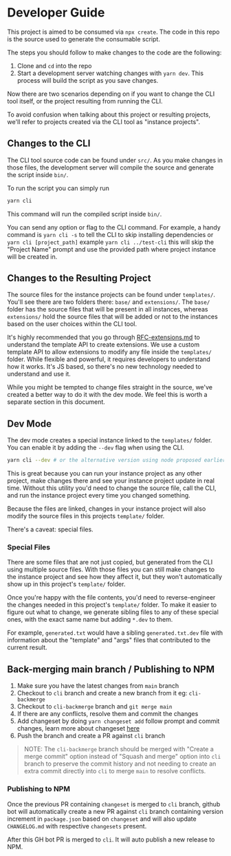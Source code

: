 # Developer Guide

This project is aimed to be consumed via `npx create`. The code in this repo is the source used to generate the consumable script.

The steps you should follow to make changes to the code are the following:

1. Clone and `cd` into the repo
2. Start a development server watching changes with `yarn dev`. This process will build the script as you save changes.

Now there are two scenarios depending on if you want to change the CLI tool itself, or the project resulting from running the CLI.

To avoid confusion when talking about this project or resulting projects, we'll refer to projects created via the CLI tool as "instance projects".

## Changes to the CLI

The CLI tool source code can be found under `src/`. As you make changes in those files, the development server will compile the source and generate the script inside `bin/`.

To run the script you can simply run

```bash
yarn cli
```

This command will run the compiled script inside `bin/`.

You can send any option or flag to the CLI command. For example, a handy command is `yarn cli -s` to tell the CLI to skip installing dependencies or `yarn cli [project_path]` example `yarn cli ../test-cli` this will skip the "Project Name" prompt and use the provided path where project instance will be created in.

## Changes to the Resulting Project

The source files for the instance projects can be found under `templates/`. You'll see there are two folders there: `base/` and `extensions/`. The `base/` folder has the source files that will be present in all instances, whereas `extensions/` hold the source files that will be added or not to the instances based on the user choices within the CLI tool.

It's highly recommended that you go through [RFC-extensions.md](RFC-extensions.md) to understand the template API to create extensions. We use a custom template API to allow extensions to modify any file inside the `templates/` folder. While flexible and powerful, it requires developers to understand how it works. It's JS based, so there's no new technology needed to understand and use it.

While you might be tempted to change files straight in the source, we've created a better way to do it with the dev mode. We feel this is worth a separate section in this document.

## Dev Mode

The dev mode creates a special instance linked to the `templates/` folder. You can enable it by adding the `--dev` flag when using the CLI.

```bash
yarn cli --dev # or the alternative version using node proposed earlier
```

This is great because you can run your instance project as any other project, make changes there and see your instance project update in real time. Without this utility you'd need to change the source file, call the CLI, and run the instance project every time you changed something.

Because the files are linked, changes in your instance project will also modify the source files in this projects `template/` folder.

There's a caveat: special files.

### Special Files

There are some files that are not just copied, but generated from the CLI using multiple source files. With those files you can still make changes to the instance project and see how they affect it, but they won't automatically show up in this project's `template/` folder.

Once you're happy with the file contents, you'd need to reverse-engineer the changes needed in this project's `template/` folder. To make it easier to figure out what to change, we generate sibling files to any of these special ones, with the exact same name but adding `*.dev` to them.

For example, `generated.txt` would have a sibling `generated.txt.dev` file with information about the "template" and "args" files that contributed to the current result.

## Back-merging main branch / Publishing to NPM

1. Make sure you have the latest changes from `main` branch
2. Checkout to `cli` branch and create a new branch from it eg: `cli-backmerge`
3. Checkout to `cli-backmerge` branch and `git merge main`
4. If there are any conflicts, resolve them and commit the changes
5. Add changeset by doing `yarn changeset add` follow prompt and commit changes, learn more about changeset [here](https://github.com/scaffold-eth/scaffold-eth-2/blob/cli/CONTRIBUTING.md#changeset)
6. Push the branch and create a PR against `cli` branch

> NOTE: The `cli-backmerge` branch should be merged with "Create a merge commit" option instead of "Squash and merge" option into `cli` branch to preserve the commit history and not needing to create an extra commit directly into `cli` to merge `main` to resolve conflicts.

### Publishing to NPM

Once the previous PR containing `changeset` is merged to `cli` branch, github bot will automatically create a new PR against `cli` branch containing version increment in `package.json` based on `changeset` and will also update `CHANGELOG.md` with respective `changesets` present.

After this GH bot PR is merged to `cli`. It will auto publish a new release to NPM.
